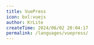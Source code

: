 ```yaml
---
title: VuePress
icon: bxl:vuejs
author: KrLite
createTime: 2024/06/02 20:04:17
permalink: /languages/vuepress/
---
```

